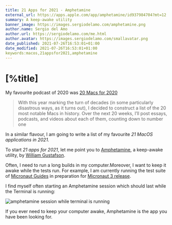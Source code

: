 ```yaml
---
title: 21 Apps for 2021 - Amphetamine
external_url: https://apps.apple.com/app/amphetamine/id937984704?mt=12
summary: A keep-awake utility
banner_image: https://images.sergiodelamo.com/amphetamine.png
author.name: Sergio del Amo
author.url: https://sergiodelamo.com/me.html
author.avatar: https://images.sergiodelamo.com/smallavatar.png 
date_published: 2021-07-26T16:53:01+01:00
date_modified: 2021-07-26T16:53:01+01:00
keywords:macos,21appsfor2021,amphetamine
---
```


# [%title]

My favourite podcast of 2020 was [20 Macs for 2020](https://sixcolors.com/post/2020/08/20-macs-for-2020-an-introduction/)

> With this year marking the turn of decades (in some particularly disastrous ways, as it turns out), I decided to construct a list of the 20 most notable Macs in history. Over the next 20 weeks, I’ll post essays, podcasts, and videos about each of them, counting down to number one

In a similar flavour, I am going to write a list of my favourite _21 MacOS applications in 2021_. 

To start _21 apps for 2021_, let me point you to [Amphetamine]([%external_url]), a keep-awake utility, by [William Gustafson](https://twitter.com/x74353). 

Often, I need to run a long builds in my computer.Moreover, I want to keep it awake while the tests run. For example, I am currently running the test suite of [Micronaut Guides](https://github.com/micronaut-projects/micronaut-guides/pulls) in preparation for [Micronaut 3 release](https://micronaut.io). 

I find myself often starting an Amphetamine session which should last while the Terminal is running:

![amphetamine session while terminal is running](https://images.sergiodelamo.com/amphetamine-session-while-terminal-is-running.png)

If you ever need to keep your computer awake, Amphetamine is the app you have been looking for. 

